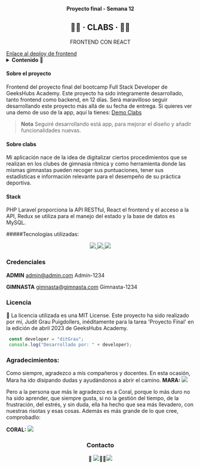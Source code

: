 __<p align="center">Proyecto final - Semana 12</p>__
<h2 align="center">🤸‍♀️ · CLABS · 🤸‍♀️</h2>
<p align="center">FRONTEND CON REACT</p>
<a href=https://jgp-proyecto-final-front.vercel.app/login>Enlace al deploy de frontend</a>

<details>
  <summary><b>Contenido</b> 📝</summary>
  <ol>
     <li><a href="#sobre-el-proyecto">Sobre el proyecto</a></li>
    <li><a href="#sobre-clabs">Sobre clabs</a></li>
    <li><a href="#stack">Stack</a></li>
    <li><a href="#stack">Credenciales</a></li>
    <li><a href="#licencia">Licencia</a></li>
    <li><a href="#agradecimientos">Agradecimientos</a></li>
    <li><a href="#contacto">Contacto</a></li>
  </ol>
</details>


#### Sobre el proyecto
Frontend del proyecto final del bootcamp Full Stack Developer de GeeksHubs Academy.
Este proyecto ha sido íntegramente desarrollado, tanto frontend como backend, en 12 días. Será maravilloso seguir desarrollando este proyecto más allá de su fecha de entrega.
Si quieres ver una demo de uso de la app, aquí la tienes: <a href="https://www.youtube.com/watch?v=bnfJuO0o6iQ">Demo Clabs</a>

> **Nota**
> Seguiré desarrollando está app, para mejorar el diseño y añadir funcionalidades nuevas.

#### Sobre clabs
Mi aplicación nace de la idea de digitalizar ciertos procedimientos que se realizan en los clubes de gimnasia rítmica y como herramienta donde las mismas gimnastas pueden recoger sus puntuaciones, tener sus estadísticas e información relevante para el desempeño de su práctica deportiva.

#### Stack

PHP Laravel proporciona la API RESTful, React el frontend y el acceso a la API, Redux se utiliza para el manejo del estado y la base de datos es MySQL.

#####Tecnologías utilizadas:
<div align="center">
<a href="/">
    <img src= "https://img.shields.io/badge/react-%23E34F26.svg?style=for-the-badge&logo=react&logoColor=white"/>
</a>
<a href="/">
    <img src= "https://img.shields.io/badge/redux-%23777BB4.svg?style=for-the-badge&logo=redux&logoColor=white"/>
</a><a href="/">
    <img src= "https://img.shields.io/badge/bootstrap-%23323330.svg?style=for-the-badge&logo=bootstrap&logoColor=white"/>
</a>
</div>

### Credenciales
**ADMIN**
admin@admin.com
Admin-1234

**GIMNASTA**
gimnasta@gimnasta.com
Gimnasta-1234

### Licencia
📝 La licencia utilizada es una MIT License. Este proyecto ha sido realizado por mí, Judit Grau Puigdollers, inéditamente para la tarea 'Proyecto Final' en la edición de abril 2023 de GeeksHubs Academy.

``` js
 const developer = "ditGrau";
 console.log("Desarrollado por: " + developer);
```  

### Agradecimientos:

Como siempre, agradezco a mis compañeros y docentes. En esta ocasión, Mara ha ido disipando dudas y ayudándonos a abrir el camino.
**MARA:** <a href="https://github.com/MaraScampini" target="_blank"><img src="https://img.shields.io/badge/github-24292F?style=for-the-badge&logo=github&logoColor=lime" target="_blank"></a> 

Pero a la persona que más le agradezco es a Coral, porque lo más duro no ha sido aprender, que siempre gusta, si no la gestión del tiempo, de la frustración, del estrés, y sin duda, ella ha hecho que sea más llevadero, con nuestras risotas y esas cosas. 
Además es más grande de lo que cree, comprobadlo: 

**CORAL:**  <a href="https://github.com/Coral-JM" target="_blank"><img src="https://img.shields.io/badge/github-24292F?style=for-the-badge&logo=github&logoColor=lime" target="_blank"></a> 

<h3 align="center">Contacto</h3>

<div align="center">
 📩 <a href = "mailto:juditgraup@gmail.com"><img src="https://img.shields.io/badge/Gmail-C6362C?style=for-the-badge&logo=gmail&logoColor=white" target="_blank"></a>👋🏼<a href="https://www.linkedin.com/in/linkedinUser/" target="_blank"><img src="https://img.shields.io/badge/-LinkedIn-%230077B5?style=for-the-badge&logo=linkedin&logoColor=white" target="_blank"></a> 
</p>
</div>


